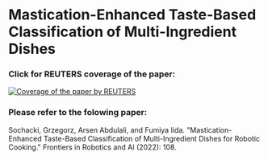 # Mastication-Enhanced Taste-Based Classification of Multi-Ingredient Dishes

### Click for REUTERS coverage of the paper:
[![Coverage of the paper by REUTERS](https://github.com/Grzegorr/Paper-Taste-Mastication/blob/main/README_media/Thumbnail.jpg)](https://www.youtube.com/watch?v=ms78UF4-4cw)

### Please refer to the folowing paper: <br />
Sochacki, Grzegorz, Arsen Abdulali, and Fumiya Iida. "Mastication-Enhanced Taste-Based Classification of Multi-Ingredient Dishes for Robotic Cooking." Frontiers in Robotics and AI (2022): 108.  <br />
